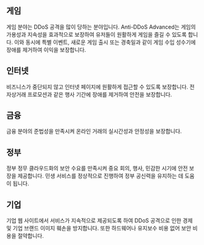 

## 게임
게임 분야는 DDoS 공격을 많이 당하는 분야입니다. Anti-DDoS Advanced는 게임의 가용성과 지속성을 효과적으로 보장하여 유저들이 원활하게 게임을 즐길 수 있도록 합니다. 이와 동시에 특별 이벤트, 새로운 게임 출시 또는 경축일과 같이 게임 수입 성수기에 장애를 제거하여 이익을 보장합니다.
## 인터넷
비즈니스가 중단되지 않고 인터넷 페이지에 원활하게 접근할 수 있도록 보장합니다. 전자상거래 프로모션과 같은 행사 기간에 장애를 제거하여 안전을 보장합니다.
## 금융
금융 분야의 준법성을 만족시켜 온라인 거래의 실시간성과 안정성을 보장합니다.
## 정부
정부 정무 클라우드화의 보안 수요를 만족시켜 중요 회의, 행사, 민감한 시기에 안전 보장을 제공합니다. 민생 서비스를 정상적으로 진행하여 정부 공신력을 유지하는 데 도움이 됩니다.
## 기업
기업 웹 사이트에서 서비스가 지속적으로 제공되도록 하여 DDoS 공격으로 인한 경제 및 기업 브랜드 이미지 훼손을 방지합니다. 또한 하드웨어나 유지보수 비용 없어 보안 비용을 절약합니다.

